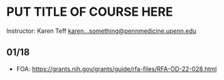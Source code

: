 # PUT TITLE OF COURSE HERE

Instructor: Karen Teff <karen...something@pennmedicine.upenn.edu>

## 01/18

* FOA: https://grants.nih.gov/grants/guide/rfa-files/RFA-OD-22-028.html
